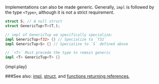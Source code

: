 Implementations can also be made generic. Generally, `impl` is followed by
the type `<Type>`, although it is not a strict requirement.

```rust
struct S; // A null struct
struct GenericTup<T>(T,);

// impl of GenericTup we specifically specialize:
impl GenericTup<f32> {} // Specialize to `f32`
impl GenericTup<S> {} // Specialize to `S` defined above

// `<T>` Must precede the type to remain generic
impl <T> GenericTup<T> {}
```

{impl.play}

###See also:
[impl](http://rustbyexample.com/methods.html),
[struct](http://rustbyexample.com/structs.html), and
[functions returning references](http://rustbyexample.com/lifetime/fn.html),

